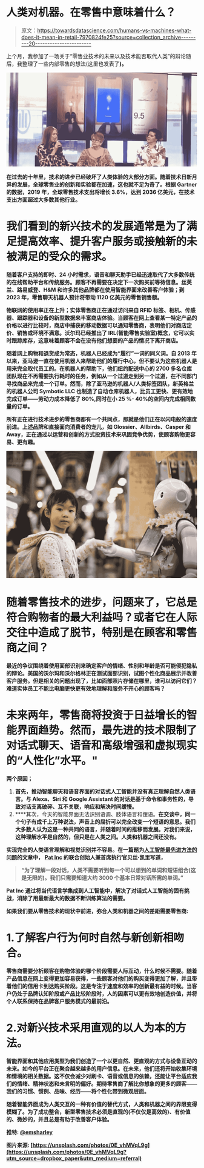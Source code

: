 # 人类对机器。在零售中意味着什么？

> 原文：<https://towardsdatascience.com/humans-vs-machines-what-does-it-mean-in-retail-7970824fe25?source=collection_archive---------20----------------------->

上个月，我参加了一场关于“零售业技术的未来以及技术能否取代人类”的辩论随后，我整理了一些内部零售的想法(这里也发表了[](https://www.insideretail.com.au/news/humans-versus-technology-201907)****)。****

**![](img/0c29ee14752d1bb98f834f0258af8634.png)**

**在过去的十年里，技术的进步已经破坏了人类体验的大部分方面。随着技术日新月异的发展，全球零售业的创新和实验都在加速，这也就不足为奇了。根据 Gartner 的数据，2019 年，全球零售技术支出将增长 3.6%，达到 2036 亿美元，在技术支出方面超过大多数其他行业。**

# **我们看到的新兴技术的发展通常是为了满足提高效率、提升客户服务或接触新的未被满足的受众的需求。**

**随着客户支持的即时、24 小时需求，语音和聊天助手已经迅速取代了大多数传统的在线帮助平台和传统服务。顾客不再需要在决定下一次购买前等待信息。丝芙兰、路易威登、H&M 和许多其他品牌都在使用智能界面来改善客户体验；到 2023 年，零售聊天机器人预计将带动 1120 亿美元的零售销售额。**

**物联网的使用率正在上升；实体零售商正在通过访问来自 RFID 标签、相机、传感器、跟踪器和设备的新型数据来丰富商店体验。当顾客在网上查看某一特定产品的价格以进行比较时，商店中捕获的移动数据可以通知零售商，表明他们对商店定价、销售或环境不满意。沃尔玛已经推出了 IRL(智能零售实验室)概念，它可以实时跟踪库存，这意味着顾客不会在没有他们想要的产品的情况下离开商店。**

**随着网上购物和退货成为常态，机器人已经成为“履行”一词的同义词。自 2013 年以来，亚马逊一直在使用机器人来帮助他们的履行中心，但不要认为这些机器人是用来完全取代员工的。在机器人的帮助下，他们纽约配送中心的 2700 多名仓库团队现在不再需要执行耗时的任务，例如从一个过道走到另一个过道，在不同部门寻找商品来完成一个订单。然而，除了亚马逊的机器人/人类标签团队，新英格兰的机器人公司 Symbotic LLC 也制造了自动仓库机器人，比员工更快、更有效地完成订单——劳动力成本降低了 80%,同时在小 25 %- 40%的空间内完成相同数量的订单。**

**所有正在进行技术进步的零售商都有一个共同点，那就是他们正在以闪电般的速度前进。上述品牌和直接面向消费者的宠儿，如 Glossier、Allbirds、Casper 和 Away，正在通过以运营和创新的方式投资技术来巩固竞争优势，使顾客购物更容易、更有趣。**

**![](img/8e784049fd404065382b0b076a87fd14.png)**

# **随着零售技术的进步，问题来了，它总是符合购物者的最大利益吗？或者它在人际交往中造成了脱节，特别是在顾客和零售商之间？**

**最近的争议围绕着使用面部识别来确定客户的情绪、性别和年龄是否可能侵犯隐私的辩论。美国的沃尔玛和沃尔格林正在测试面部识别，试图个性化商品展示并改善客户服务。但是相关的问题出现了，比如面部照片存储在哪里，谁可以访问它们？难道实体员工不能比电脑更快更有效地理解和服务不开心的顾客吗？**

# **未来两年，零售商将投资于日益增长的智能界面趋势。然而，最先进的技术限制了对话式聊天、语音和高级增强和虚拟现实的“人性化”水平。"**

**两个原因；**

1.  **首先，推动智能聊天和语音界面的对话式人工智能并没有真正理解自然人类语言。与 Alexa、Siri 和 Google Assistant 的对话是基于命令和事务性的，导致对话支离破碎、互不关联，响应和解决时间缓慢。**
2.  ****其次，今天的智能界面无法识别语调、肢体语言和俚语。**在交谈中，同一个句子有成千上万种说法，声音上的屈折可以完全改变一个短语的意思。我们大多数人认为这是一种共同的语言，并随着时间的推移而发展。对我们来说，这种理解水平是自然的，但只是在人类之间。人类和机器之间还没有。**

**实现完全的人类语言理解和视觉识别并不容易。在一篇题为[人工智能最先进方法的问题](https://medium.com/pat-inc/the-problem-with-ai-state-of-the-art-methodology-d54b9cffddd1)的文章中， [Pat Inc](https://pat.ai/) 的联合创始人兼首席执行官贝丝·凯里写道，**

> **“为了理解一段对话，人类不需要听到每一个可以想到的单词和短语组合(这是无限的)。我们只需要知道大约 3000 个基本日常对话所需的单词。”**

**Pat Inc 通过将当代语言学集成到人工智能中，解决了对话式人工智能的固有挑战，消除了用最新最大的数据不断训练算法的需要。**

**如果我们要从零售技术的现状中前进，弥合人类和机器之间的差距需要零售商:**

# **1.了解客户行为何时自然与新创新相吻合。**

**零售商需要分析顾客在购物体验的哪个阶段需要人际互动，什么时候不需要。随着产品信息在网上变得更加容易获得，一些顾客对他们的购买变得更加了解，并且带着他们的信用卡到达购买阶段。这是专注于速度和效率的创新最有益的时候。当客户仍处于品牌认知阶段或产品比较阶段时，人的因素可以更有效地创造价值，并将个人联系保持在品牌客户服务模式的最前沿。**

# **2.对新兴技术采用直观的以人为本的方法。**

**智能界面和其他应用类型为我们创造了一个以更自然、更直观的方式与设备互动的未来。如今的平台正在聚合越来越多的用户信息。在未来，他们还将开始收集环境和情境的相关数据。这不仅会减少对刷卡、语音或信息的依赖，还能让平台适应我们的情绪、精神状态和未言明的偏好。期待零售商了解比你想象的更多的顾客——我们的习惯、惯例、品味、经历——将个性化带到微观层面。**

**随着智能界面成为人类交互的一种有价值的替代方式，人类和机器之间的界限变得模糊了。为了成功整合，新型零售技术必须是直观的(不仅仅是高效的)、有价值的、微妙的，并且总是有助于改善客户体验。**

**推特: [@emsharley](https://twitter.com/emsharley)**

**图片来源: [https://unsplash.com/photos/0E_vhMVqL9g](https://unsplash.com/photos/0E_vhMVqL9g?utm_source=dropbox_paper&utm_medium=referral)**